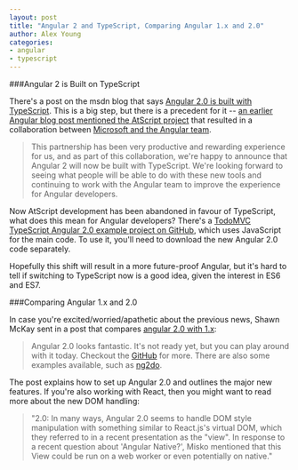 ```yaml
---
layout: post
title: "Angular 2 and TypeScript, Comparing Angular 1.x and 2.0"
author: Alex Young
categories:
- angular
- typescript
---
```


###Angular 2 is Built on TypeScript

There's a post on the msdn blog that says [Angular 2.0 is built with TypeScript](http://blogs.msdn.com/b/typescript/archive/2015/03/05/angular-2-0-built-on-typescript.aspx).  This is a big step, but there is a precedent for it -- [an earlier Angular blog post mentioned the AtScript project](http://angularjs.blogspot.co.uk/2014/10/ng-europe-angular-13-and-beyond.html) that resulted in a collaboration between [Microsoft and the Angular team](http://blogs.msdn.com/b/typescript/archive/2014/10/22/typescript-and-the-road-to-2-0.aspx).

> This partnership has been very productive and rewarding experience for us, and as part of this collaboration, we're happy to announce that Angular 2 will now be built with TypeScript.  We're looking forward to seeing what people will be able to do with these new tools and continuing to work with the Angular team to improve the experience for Angular developers.

Now AtScript development has been abandoned in favour of TypeScript, what does this mean for Angular developers?  There's a [TodoMVC TypeScript Angular 2.0 example project on GitHub](https://github.com/davideast/ng2do/blob/master/todo.js), which uses JavaScript for the main code.  To use it, you'll need to download the new Angular 2.0 code separately.

Hopefully this shift will result in a more future-proof Angular, but it's hard to tell if switching to TypeScript now is a good idea, given the interest in ES6 and ES7.

###Comparing Angular 1.x and 2.0

In case you're excited/worried/apathetic about the previous news, Shawn McKay sent in a post that compares [angular 2.0 with 1.x](http://shmck.com/comparing-angular-1-x-2-0/):

> Angular 2.0 looks fantastic. It's not ready yet, but you can play around with it today. Checkout the [GitHub](https://github.com/angular/angular) for more. There are also some examples available, such as [ng2do](https://github.com/davideast/ng2do).

The post explains how to set up Angular 2.0 and outlines the major new features.  If you're also working with React, then you might want to read more about the new DOM handling:

> "2.0: In many ways, Angular 2.0 seems to handle DOM style manipulation with something similar to React.js's virtual DOM, which they referred to in a recent presentation as the "view". In response to a recent question about 'Angular Native?', Misko mentioned that this View could be run on a web worker or even potentially on native."

